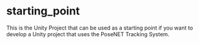 # starting_point
This is the Unity Project that can be used as a starting point if you want to develop a Unity project that uses the PoseNET Tracking System.
